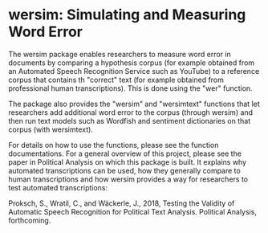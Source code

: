 # wersim: Simulating and Measuring Word Error

The wersim package enables researchers to measure word error in documents by comparing a hypothesis corpus (for example obtained from an Automated Speech Recognition Service such as YouTube) to a reference corpus that contains th "correct" text (for example obtained from professional human transcriptions). This is done using the "wer" function.

The package also provides the "wersim" and "wersimtext" functions that let researchers add additional word error to the corpus (through wersim) and then run text models such as Wordfish and sentiment dictionaries on that corpus (with wersimtext).

For details on how to use the functions, please see the function documentations. For a general overview of this project, please see the paper in Political Analysis on which this package is built. It explains why automated transcriptions can be used, how they generally compare to human transcriptions and how wersim provides a way for researchers to test automated transcriptions:

Proksch, S.,  Wratil, C.,  and Wäckerle, J., 2018, Testing the Validity of Automatic Speech Recognition for Political Text Analysis. Political Analysis, forthcoming.
